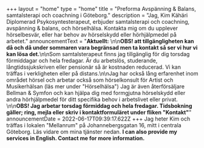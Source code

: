 +++
layout = "home"
type = "home"
title = "Preforma Avspänning & Balans, samtalsterapi och coachning i Göteborg."
description = "Jag, Kim Kähäri Diplomerad Psykosyntesterapeut, erbjuder samtalsterapi och coachning, avspänning & balans, och hörselhälsa. Kontakta mig om du upplever hörselbesvär, eller har behov av hörselskydd eller hörhjälpmedel på arbetet."
announcementText = "**Aktuellt:** \n\n**OBS! att tillgängligheten kan då och då under sommaren vara begränsad men ta kontakt så ser vi hur vi kan lösa det.**\n\nSom samtalsterapeut finns jag tillgänglig för dig torsdag förmiddagar och hela fredagar. Är du arbetslös, studerande, långtidssjukskriven eller pensionär så är kostnaden reducerad. Vi kan träffas i verkligheten eller på distans.\n\nJag har också lång erfarenhet inom området hörsel och arbetar också som hörselkonsult för Artist och Musikerhälsan (läs mer under \"Hörselhälsa\") Jag är även återförsäljare Bellman & Symfon och kan hjälpa dig med formgjutna hörselskydd eller andra hörhjälpmedel för ditt specifika behov i arbetslivet eller privat. \n\n**OBS! Jag arbetar torsdag förmiddag och hela fredagar. Tidsbokning gäller; ring, mejla eller skriv i kontaktformuläret under fliken \"Kontakt\"**"
announcementDate = 2022-06-17T09:39:17.622Z
+++
Jag heter Kim och träffas i lokalen "Mellanrum" på Johannebergsgatan 16, mitt i centrala Göteborg. Läs vidare om mina tjänster nedan. **I can also provide my services in English.  Contact me for more information.**
